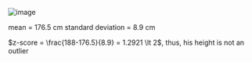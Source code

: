 
![image](https://github.com/user-attachments/assets/e173d32a-d16d-4070-a3ec-abbebc01219c)

mean = 176.5 cm
standard deviation = 8.9 cm

$z-score = \frac{188-176.5}{8.9} = 1.2921 \lt 2$, thus, his height is not an outlier
